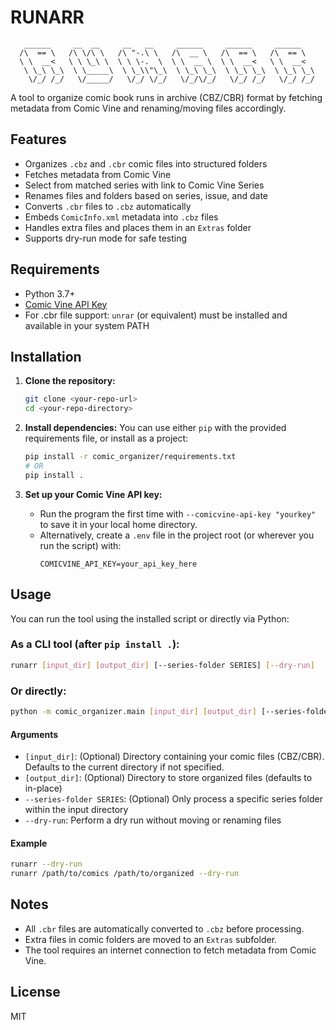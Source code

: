 # RUNARR

```
   ______     __  __     __   __     ______     ______     ______
  /\  == \   /\ \/\ \   /\ "-.\ \   /\  __ \   /\  == \   /\  == \
  \ \  __<   \ \ \_\ \  \ \ \-.  \  \ \  __ \  \ \  __<   \ \  __<
   \ \_\ \_\  \ \_____\  \ \_\\"\_\  \ \_\ \_\  \ \_\ \_\  \ \_\ \_\
    \/_/ /_/   \/_____/   \/_/ \/_/   \/_/\/_/   \/_/ /_/   \/_/ /_/
```

A tool to organize comic book runs in archive (CBZ/CBR) format by fetching metadata from Comic Vine and renaming/moving files accordingly.

## Features
- Organizes `.cbz` and `.cbr` comic files into structured folders
- Fetches metadata from Comic Vine
- Select from matched series with link to Comic Vine Series
- Renames files and folders based on series, issue, and date
- Converts `.cbr` files to `.cbz` automatically
- Embeds `ComicInfo.xml` metadata into `.cbz` files
- Handles extra files and places them in an `Extras` folder
- Supports dry-run mode for safe testing

## Requirements
- Python 3.7+
- [Comic Vine API Key](https://comicvine.gamespot.com/api/)
- For .cbr file support: `unrar` (or equivalent) must be installed and available in your system PATH

## Installation

1. **Clone the repository:**
   ```sh
   git clone <your-repo-url>
   cd <your-repo-directory>
   ```

2. **Install dependencies:**
   You can use either `pip` with the provided requirements file, or install as a project:
   ```sh
   pip install -r comic_organizer/requirements.txt
   # OR
   pip install .
   ```

3. **Set up your Comic Vine API key:**
   - Run the program the first time with `--comicvine-api-key "yourkey"` to save it in your local home directory.
   - Alternatively, create a `.env` file in the project root (or wherever you run the script) with:
     ```env
     COMICVINE_API_KEY=your_api_key_here
     ```

## Usage

You can run the tool using the installed script or directly via Python:

### As a CLI tool (after `pip install .`):
```sh
runarr [input_dir] [output_dir] [--series-folder SERIES] [--dry-run]
```

### Or directly:
```sh
python -m comic_organizer.main [input_dir] [output_dir] [--series-folder SERIES] [--dry-run]
```

#### Arguments
- `[input_dir]`: (Optional) Directory containing your comic files (CBZ/CBR). Defaults to the current directory if not specified.
- `[output_dir]`: (Optional) Directory to store organized files (defaults to in-place)
- `--series-folder SERIES`: (Optional) Only process a specific series folder within the input directory
- `--dry-run`: Perform a dry run without moving or renaming files

#### Example
```sh
runarr --dry-run
runarr /path/to/comics /path/to/organized --dry-run
```

## Notes
- All `.cbr` files are automatically converted to `.cbz` before processing.
- Extra files in comic folders are moved to an `Extras` subfolder.
- The tool requires an internet connection to fetch metadata from Comic Vine.

## License
MIT

